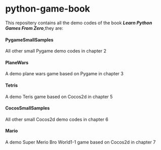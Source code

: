 # python-game-book

This repositery contains all the demo codes of the book ***Learn Python Games From Zero***,they are:

#### PygameSmallSamples
  All other small Pygame demo codes in chapter 2

#### PlaneWars
  A demo plane wars game based on Pygame in chapter 3

#### Tetris
  A demo Teris game based on Cocos2d in chapter 5

#### CocosSmallSamples
  All other small Cocos2d demo codes in chapter 6

#### Mario
  A demo Super Merio Bro World1-1 game based on Cocos2d in chapter 7
  
